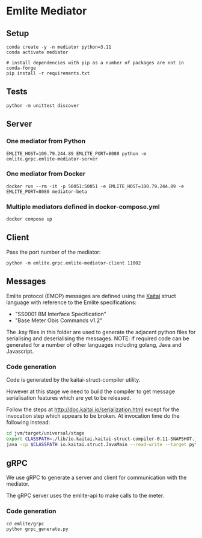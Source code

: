 # Emlite Mediator

## Setup

```
conda create -y -n mediator python=3.11
conda activate mediator

# install dependencies with pip as a number of packages are not in conda-forge
pip install -r requirements.txt
```

## Tests

```
python -m unittest discover
```

## Server

### One mediator from Python

```
EMLITE_HOST=100.79.244.89 EMLITE_PORT=8080 python -m emlite.grpc.emlite-mediator-server
```

### One mediator from Docker

```
docker run --rm -it -p 50051:50051 -e EMLITE_HOST=100.79.244.89 -e EMLITE_PORT=8080 mediator-beta
```

### Multiple mediators defined in docker-compose.yml

```
docker compose up
```

## Client

Pass the port number of the mediator:

```
python -m emlite.grpc.emlite-mediator-client 11002
```

## Messages

Emlite protocol (EMOP) messages are defined using the
[Kaitai](https://kaitai.io) struct language with reference to the Emlite
specifications:

- "SS0001 BM Interface Specification"
- "Base Meter Obis Commands v1.2"

The .ksy files in this folder are used to generate the adjacent python files for
serialising and deserialising the messages. NOTE: if required code can be
generated for a number of other languages including golang, Java and Javascript.

### Code generation

Code is generated by the kaitai-struct-compiler utility.

However at this stage we need to build the compiler to get message serialisation
features which are yet to be released.

Follow the steps at http://doc.kaitai.io/serialization.html except for the
invocation step which appears to be broken. At invocation time do the following
instead:

```sh
cd jvm/target/universal/stage
export CLASSPATH=./lib/io.kaitai.kaitai-struct-compiler-0.11-SNAPSHOT.jar:./lib/org.scala-lang.scala-library-2.12.12.jar:./lib/com.github.scopt.scopt_2.12-3.6.0.jar:./lib/com.lihaoyi.fastparse_2.12-1.0.0.jar:./lib/org.yaml.snakeyaml-1.28.jar:./lib/com.lihaoyi.fastparse-utils_2.12-1.0.0.jar:./lib/com.lihaoyi.sourcecode_2.12-0.1.4.jar
java -cp $CLASSPATH io.kaitai.struct.JavaMain --read-write --target python emlite_frame.ksy
```

## gRPC

We use gRPC to generate a server and client for communication with the mediator.

The gRPC server uses the emlite-api to make calls to the meter.

### Code generation

```
cd emlite/grpc
python grpc_generate.py
```
